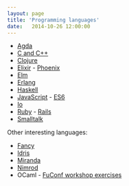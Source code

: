 ```yaml
---
layout: page
title: 'Programming languages'
date:   2014-10-26 12:00:00
---
```


* [Agda](/notes/agda/)
* [C and C++](/notes/c/)
* [Clojure](/notes/clojure/)
* [Elixir](/notes/elixir/) - [Phoenix](/notes/phoenix/)
* [Elm](/notes/elm/)
* [Erlang](/notes/erlang/)
* [Haskell](/notes/haskell/)
* [JavaScript](/notes/js/) - [ES6](/notes/es6/)
* [Io](/notes/io/)
* [Ruby](/notes/ruby/) - [Rails](/notes/rails/)
* [Smalltalk](/notes/smalltalk/)

Other interesting languages:

* [Fancy](http://www.fancy-lang.org/)
* [Idris](http://www.idris-lang.org/example/)
* [Miranda](http://miranda.org.uk/)
* [Nimrod](http://nimrod-lang.org/documentation.html)
* OCaml - [FuConf workshop exercises](http://gazagnaire.org/fuconf14/)
